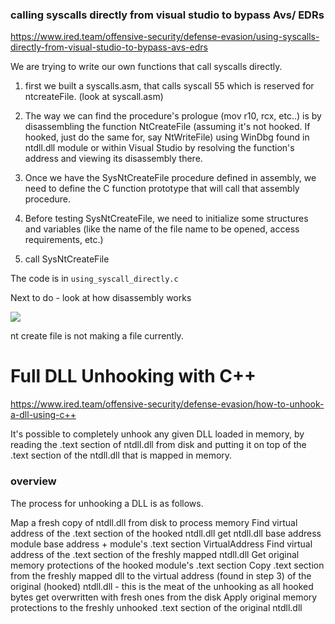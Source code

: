 ### calling syscalls directly from visual studio to bypass Avs/ EDRs

https://www.ired.team/offensive-security/defense-evasion/using-syscalls-directly-from-visual-studio-to-bypass-avs-edrs

We are trying to write our own functions that call syscalls directly.

1. first we built a syscalls.asm, that calls syscall 55 which is reserved for ntcreateFile. (look at syscall.asm)

2. The way we can find the procedure's prologue (mov r10, rcx, etc..) is by disassembling the function NtCreateFile (assuming it's not hooked. If hooked, just do the same for, say NtWriteFile) using WinDbg found in ntdll.dll module or within Visual Studio by resolving the function's address and viewing its disassembly there.

3. Once we have the SysNtCreateFile procedure defined in assembly, we need to define the C function prototype that will call that assembly procedure. 

4. Before testing SysNtCreateFile, we need to initialize some structures and variables (like the name of the file name to be opened, access requirements, etc.)

5. call SysNtCreateFile

The code is in `using_syscall_directly.c`

Next to do - look at how disassembly works

![](https://2603957456-files.gitbook.io/~/files/v0/b/gitbook-legacy-files/o/assets%2F-LFEMnER3fywgFHoroYn%2F-LjB_qkyhCQvQXmTWkaq%2F-LjBgbyzlmx2SIrGuGIk%2Fsyscall-debugging.gif?alt=media&token=a66279aa-f0d6-426c-bfeb-c95c8896aabb)

nt create file is not making a file currently.

# Full DLL Unhooking with C++
https://www.ired.team/offensive-security/defense-evasion/how-to-unhook-a-dll-using-c++

It's possible to completely unhook any given DLL loaded in memory, by reading the .text section of ntdll.dll from disk and putting it on top of the .text section of the ntdll.dll that is mapped in memory. 

### overview

The process for unhooking a DLL is as follows. 

Map a fresh copy of ntdll.dll from disk to process memory
Find virtual address of the .text section of the hooked ntdll.dll
    get ntdll.dll base address
    module base address + module's .text section VirtualAddress
Find virtual address of the .text section of the freshly mapped ntdll.dll
Get original memory protections of the hooked module's .text section
Copy .text section from the freshly mapped dll to the virtual address (found in step 3) of the original (hooked) ntdll.dll - this is the meat of the unhooking as all hooked bytes get overwritten with fresh ones from the disk
Apply original memory protections to the freshly unhooked .text section of the original ntdll.dll

